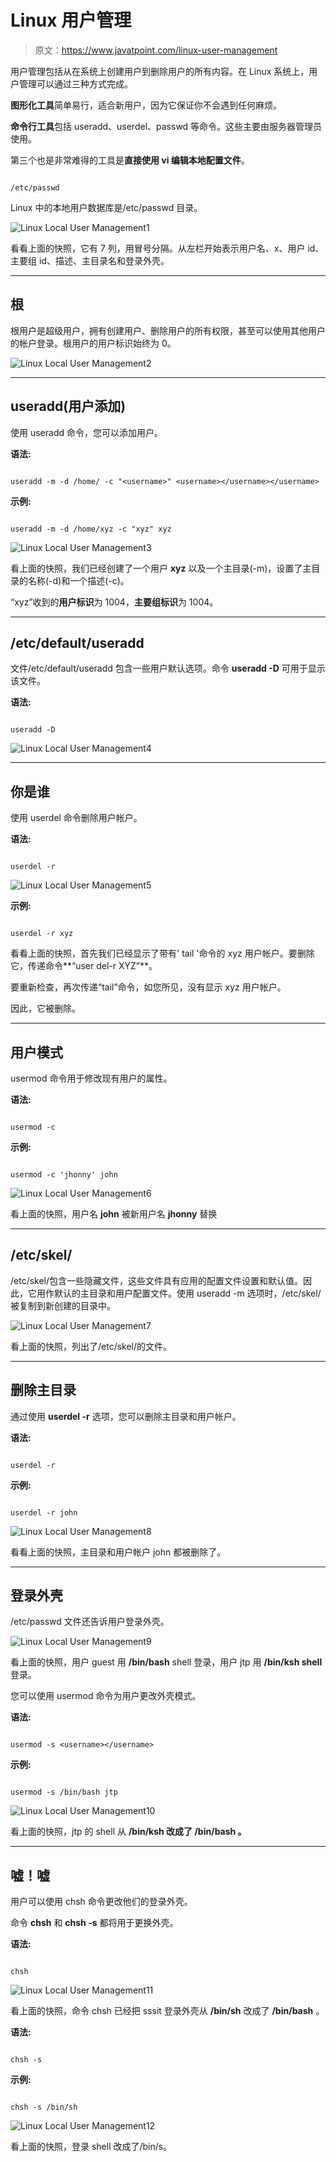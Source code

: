 # Linux 用户管理

> 原文：<https://www.javatpoint.com/linux-user-management>

用户管理包括从在系统上创建用户到删除用户的所有内容。在 Linux 系统上，用户管理可以通过三种方式完成。

**图形化工具**简单易行，适合新用户，因为它保证你不会遇到任何麻烦。

**命令行工具**包括 useradd、userdel、passwd 等命令。这些主要由服务器管理员使用。

第三个也是非常难得的工具是**直接使用 vi 编辑本地配置文件**。

```

/etc/passwd

```

Linux 中的本地用户数据库是/etc/passwd 目录。

![Linux Local User Management1](img/dc805f7932720bcbdfa882d330c2c0a1.png)

看看上面的快照，它有 7 列，用冒号分隔。从左栏开始表示用户名、x、用户 id、主要组 id、描述、主目录名和登录外壳。

* * *

## 根

根用户是超级用户，拥有创建用户、删除用户的所有权限，甚至可以使用其他用户的帐户登录。根用户的用户标识始终为 0。

![Linux Local User Management2](img/578de68da59ebcfec1145aead4f8e536.png)

* * *

## useradd(用户添加)

使用 useradd 命令，您可以添加用户。

**语法:**

```

useradd -m -d /home/ -c "<username>" <username></username></username> 
```

**示例:**

```

useradd -m -d /home/xyz -c "xyz" xyz

```

![Linux Local User Management3](img/eea976ef73754fa393cf20c11b8a7979.png)

看上面的快照，我们已经创建了一个用户 **xyz** 以及一个主目录(-m)，设置了主目录的名称(-d)和一个描述(-c)。

“xyz”收到的**用户标识**为 1004，**主要组标识**为 1004。

* * *

## /etc/default/useradd

文件/etc/default/useradd 包含一些用户默认选项。命令 **useradd -D** 可用于显示该文件。

**语法:**

```

useradd -D

```

![Linux Local User Management4](img/03ac7ad16d830c5f708481de1ec33430.png)

* * *

## 你是谁

使用 userdel 命令删除用户帐户。

**语法:**

```

userdel -r  
```

![Linux Local User Management5](img/15b398575af3f8e84ab43664232f1cb0.png)

**示例:**

```

userdel -r xyz

```

看看上面的快照，首先我们已经显示了带有' tail '命令的 xyz 用户帐户。要删除它，传递命令**“user del-r XYZ”**。

要重新检查，再次传递“tail”命令，如您所见，没有显示 xyz 用户帐户。

因此，它被删除。

* * *

## 用户模式

usermod 命令用于修改现有用户的属性。

**语法:**

```

usermod -c   
```

**示例:**

```

usermod -c 'jhonny' john

```

![Linux Local User Management6](img/2b00e3f694968cb0aa777d35afe877d2.png)

看上面的快照，用户名 **john** 被新用户名 **jhonny** 替换

* * *

## /etc/skel/

/etc/skel/包含一些隐藏文件，这些文件具有应用的配置文件设置和默认值。因此，它用作默认的主目录和用户配置文件。使用 useradd -m 选项时，/etc/skel/被复制到新创建的目录中。

![Linux Local User Management7](img/4bc91c491e5c63156b3b73808deaf40d.png)

看上面的快照，列出了/etc/skel/的文件。

* * *

## 删除主目录

通过使用 **userdel -r** 选项，您可以删除主目录和用户帐户。

**语法:**

```

userdel -r  
```

**示例:**

```

userdel -r john

```

![Linux Local User Management8](img/fa773b48fb0935f725afc648000f302d.png)

看看上面的快照，主目录和用户帐户 john 都被删除了。

* * *

## 登录外壳

/etc/passwd 文件还告诉用户登录外壳。

![Linux Local User Management9](img/7452eadadfe9d4424baf3a75453a3bd2.png)

看上面的快照，用户 guest 用 **/bin/bash** shell 登录，用户 jtp 用 **/bin/ksh shell** 登录。

您可以使用 usermod 命令为用户更改外壳模式。

**语法:**

```

usermod -s <username></username> 
```

**示例:**

```

usermod -s /bin/bash jtp

```

![Linux Local User Management10](img/dcb27fab2a7c0e8cc387bc8fb4df2b6d.png)

看上面的快照，jtp 的 shell 从 **/bin/ksh 改成了 **/bin/bash** 。**

* * *

## 嘘！嘘

用户可以使用 chsh 命令更改他们的登录外壳。

命令 **chsh** 和 **chsh -s** 都将用于更换外壳。

**语法:**

```

chsh

```

![Linux Local User Management11](img/d75a1889b2b025818ad8f0e7af66682e.png)

看上面的快照，命令 chsh 已经把 sssit 登录外壳从 **/bin/sh** 改成了 **/bin/bash** 。

**语法:**

```

chsh -s 
```

**示例:**

```

chsh -s /bin/sh

```

![Linux Local User Management12](img/4387d4b44936ff7bcbd382dfedde8828.png)

看上面的快照，登录 shell 改成了/bin/s。